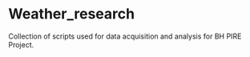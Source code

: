 # Weather_research
Collection of scripts used for data acquisition and analysis for BH PIRE Project.
